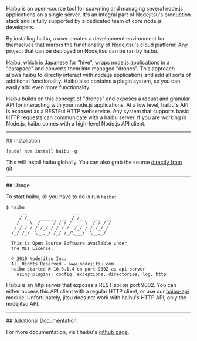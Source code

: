 Haibu is an open-source tool for spawning and managing several node.js applications on a single server. It's an integral part of Nodejitsu's production stack and is fully supported by a dedicated team of core node.js developers.

By installing haibu, a user creates a development environment for themselves that mirrors the functionality of Nodejitsu's cloud platform! Any project that can be deployed on Nodejitsu can be ran by haibu.

Haibu, which is Japanese for "hive", wraps node.js applications in a "carapace" and converts them into managed "drones". This approach allows haibu to directly interact with node.js applications and add all sorts of additional functionality. Haibu also contains a plugin system, so you can easily add even more functionality.

Haibu builds on this concept of "drones" and exposes a robust and granular API for interacting with your node.js applications. At a low level, haibu's API is exposed as a RESTFul HTTP webservice. Any system that supports basic HTTP requests can communicate with a haibu server. If you are working in Node.js, haibu comes with a high-level Node.js API client.

<hr>
## Installation

```
[sudo] npm install haibu -g
```

This will install haibu globally. You can also grab the source [directly from git](https://github.com/nodejitsu/haibu).

<hr>
## Usage

To start haibu, all you have to do is run `haibu`:

```
$ haibu 
      __                  __               
     / /_    ______  __  / /_     __  __   
    / __ \  / __  / / / /  __ \  / / / /   
   / / / / / /_/ / / / /  /_/ / / /_/ /    
  /_/ /_/  \__,_/ /_/ /_/\___/  \__,_/     

  This is Open Source Software available under
  the MIT License.

  © 2010 Nodejitsu Inc.
  All Rights Reserved - www.nodejitsu.com
  haibu started @ 10.0.1.4 on port 9002 as api-server
    using plugins: config, exceptions, directories, log, http
```

Haibu is an http server that exposes a REST api on port 9002. You can either access this API client with a regular HTTP client, or use our [haibu-api](https://github.com/nodejitsu/haibu-api/tree/master/node.js) module. Unfortunately, jitsu does not work with haibu's HTTP API, only the nodejitsu API.

<hr>
## Additional Documentation

For more documentation, visit haibu's [github page](https://github.com/nodejitsu/haibu).

[meta:title]: <> (Run it yourself With Haibu)
